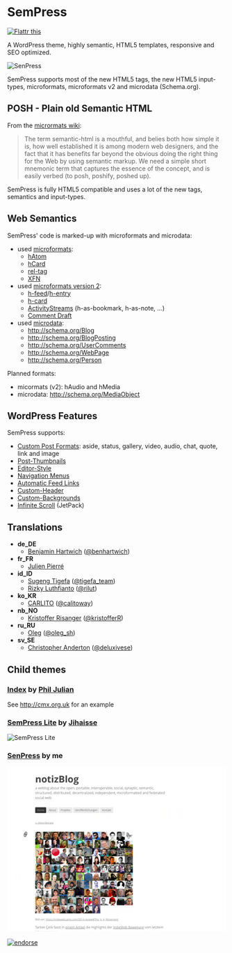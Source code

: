 # SemPress

[![Flattr this](http://button.flattr.com/flattr-badge-large.png)](https://flattr.com/submit/auto?user_id=pfefferle&url=https%3A%2F%2Fgithub.com%2Fpfefferle%2Fsempress)

A WordPress theme, highly semantic, HTML5 templates, responsive and SEO optimized.

![SenPress](https://raw.githubusercontent.com/pfefferle/SemPress/master/sempress/screenshot.png)

SemPress supports most of the new HTML5 tags, the new HTML5 input-types, microformats, microformats v2 and microdata (Schema.org).

## POSH - Plain old Semantic HTML

From the [micrormats wiki](http://microformats.org/wiki/posh):

> The term semantic-html is a mouthful, and belies both how simple it is, how well established
> it is among modern web designers, and the fact that it has benefits far beyond the obvious doing
> the right thing for the Web by using semantic markup. We need a simple short mnemonic term that
> captures the essence of the concept, and is easily verbed (to posh, poshify, poshed up).

SemPress is fully HTML5 compatible and uses a lot of the new tags, semantics and input-types.

## Web Semantics

SemPress' code is marked-up with microformats and microdata:

* used [microformats](http://microformats.org/):
    * [hAtom](http://microformats.org/wiki/hatom)
    * [hCard](http://microformats.org/wiki/hcard)
    * [rel-tag](http://microformats.org/wiki/rel-tag)
    * [XFN](http://microformats.org/wiki/xfn)
* used [microformats version 2](http://microformats.org/wiki/microformats-2):
    * [h-feed](http://microformats.org/wiki/h-feed)/[h-entry](http://microformats.org/wiki/h-entry)
    * [h-card](http://microformats.org/wiki/h-card)
    * [ActivityStreams](http://microformats.org/wiki/activity-streams) (h-as-bookmark, h-as-note, ...)
    * [Comment Draft](http://microformats.org/wiki/comment-brainstorming#microformats2_h-feed_p-comments)
* used [microdata](http://www.whatwg.org/specs/web-apps/current-work/multipage/microdata.html):
    * http://schema.org/Blog
    * http://schema.org/BlogPosting
    * http://schema.org/UserComments
    * http://schema.org/WebPage
    * http://schema.org/Person

Planned formats:

* micormats (v2): hAudio and hMedia
* microdata: http://schema.org/MediaObject

## WordPress Features

SemPress supports:

* [Custom Post Formats](http://codex.wordpress.org/Post_Formats): aside, status, gallery, video, audio, chat, quote, link and image
* [Post-Thumbnails](http://codex.wordpress.org/Post_Thumbnails)
* [Editor-Style](http://codex.wordpress.org/Function_Reference/add_editor_style)
* [Navigation Menus](http://codex.wordpress.org/Navigation_Menus)
* [Automatic Feed Links](http://codex.wordpress.org/Automatic_Feed_Links)
* [Custom-Header](http://codex.wordpress.org/Custom_Headers)
* [Custom-Backgrounds](http://codex.wordpress.org/Custom_Backgrounds)
* [Infinite Scroll](http://jetpack.me/support/infinite-scroll/) (JetPack)

## Translations

* **de_DE**
    * [Benjamin Hartwich](http://www.benjaminhartwich.de/) ([@benhartwich](https://twitter.com/benhartwich))
* **fr_FR**
    * [Julien Pierré](http://www.jp-software.fr/en/)
* **id_ID**
    * [Sugeng Tigefa](http://tigefa4u.github.io) ([@tigefa_team](https://twitter.com/tigefa_team))
    * [Rizky Luthfianto](https://github.com/rilut) ([@rilut](https://twitter.com/rilut))
* **ko_KR**
    * [CARLITO](http://www.calitosway.net) ([@calitoway](https://twitter.com/calitoway))
* **nb_NO**
    * [Kristoffer Risanger](https://github.com/kristofferR) ([@kristofferR](https://twitter.com/kristofferR))
* **ru_RU**
    * [Oleg](http://0leg.net) ([@oleg_sh](https://twitter.com/oleg_sh))
* **sv_SE**
    * [Christopher Anderton](http://deluxive.se/blog/) ([@deluxivese](https://twitter.com/deluxivese))

## Child themes

### [Index](http://cmx.org.uk/indextheme/) by [Phil Julian](http://cmx.org.uk/)

See <http://cmx.org.uk> for an example

### [SemPress Lite](https://github.com/jihaisse/SemPress-Lite) by [Jihaisse](http://jihais.se/)

![SemPress Lite](https://raw.githubusercontent.com/jihaisse/SemPress-Lite/master/sempress-lite/screenshot.png)

### [SenPress](https://github.com/pfefferle/SenPress) by me

![SenPress](https://raw.githubusercontent.com/pfefferle/SenPress/master/screenshot.png)

[![endorse](http://api.coderwall.com/pfefferle/endorsecount.png)](http://coderwall.com/pfefferle)
